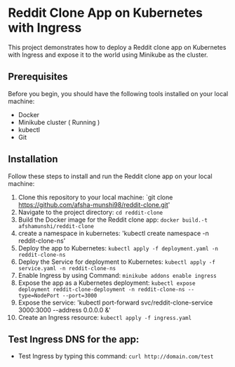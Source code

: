 # Reddit Clone App on Kubernetes with Ingress
This project demonstrates how to deploy a Reddit clone app on Kubernetes with Ingress and expose it to the world using Minikube as the cluster.

## Prerequisites
Before you begin, you should have the following tools installed on your local machine: 

- Docker
- Minikube cluster ( Running )
- kubectl
- Git


## Installation
Follow these steps to install and run the Reddit clone app on your local machine:

1) Clone this repository to your local machine: `git clone https://github.com/afsha-munshi98/reddit-clone.git'
2) Navigate to the project directory: `cd reddit-clone`
3) Build the Docker image for the Reddit clone app: `docker build.-t afshamunshi/reddit-clone`
4) create a namespace in kubernetes: 'kubectl create namespace -n reddit-clone-ns'
5) Deploy the app to Kubernetes: `kubectl apply -f deployment.yaml -n reddit-clone-ns`
6) Deploy the Service for deployment to Kubernetes: `kubectl apply -f service.yaml -n reddit-clone-ns`
7) Enable Ingress by using Command: `minikube addons enable ingress`
8) Expose the app as a Kubernetes deployment: `kubectl expose deployment reddit-clone-deployment -n reddit-clone-ns --type=NodePort --port=3000`
9) Expose the service: 'kubectl port-forward svc/reddit-clone-service 3000:3000 --address 0.0.0.0 &'
9) Create an Ingress resource: `kubectl apply -f ingress.yaml`


## Test Ingress DNS for the app:
- Test Ingress by typing this command: `curl http://domain.com/test`



